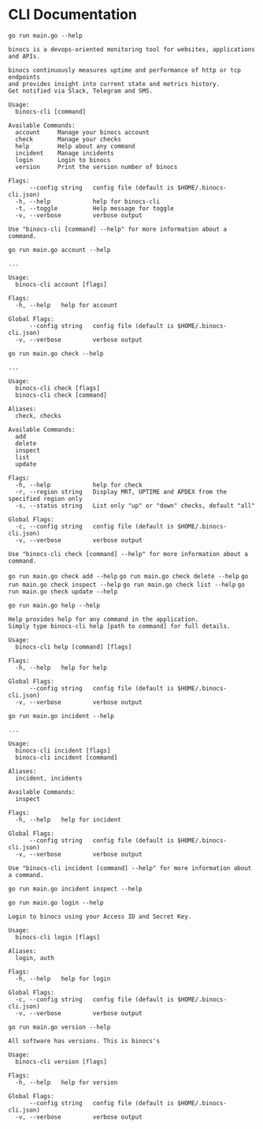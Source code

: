 # CLI Documentation

`go run main.go --help`

```
binocs is a devops-oriented monitoring tool for websites, applications and APIs.

binocs continuously measures uptime and performance of http or tcp endpoints
and provides insight into current state and metrics history.
Get notified via Slack, Telegram and SMS.

Usage:
  binocs-cli [command]

Available Commands:
  account     Manage your binocs account
  check       Manage your checks
  help        Help about any command
  incident    Manage incidents
  login       Login to binocs
  version     Print the version number of binocs

Flags:
      --config string   config file (default is $HOME/.binocs-cli.json)
  -h, --help            help for binocs-cli
  -t, --toggle          Help message for toggle
  -v, --verbose         verbose output

Use "binocs-cli [command] --help" for more information about a command.
```

`go run main.go account --help`

```
...

Usage:
  binocs-cli account [flags]

Flags:
  -h, --help   help for account

Global Flags:
      --config string   config file (default is $HOME/.binocs-cli.json)
  -v, --verbose         verbose output
```

`go run main.go check --help`

```
...

Usage:
  binocs-cli check [flags]
  binocs-cli check [command]

Aliases:
  check, checks

Available Commands:
  add
  delete
  inspect
  list
  update

Flags:
  -h, --help            help for check
  -r, --region string   Display MRT, UPTIME and APDEX from the specified region only
  -s, --status string   List only "up" or "down" checks, default "all"

Global Flags:
  -c, --config string   config file (default is $HOME/.binocs-cli.json)
  -v, --verbose         verbose output

Use "binocs-cli check [command] --help" for more information about a command.
```

`go run main.go check add --help`
`go run main.go check delete --help`
`go run main.go check inspect --help`
`go run main.go check list --help`
`go run main.go check update --help`

`go run main.go help --help`

```
Help provides help for any command in the application.
Simply type binocs-cli help [path to command] for full details.

Usage:
  binocs-cli help [command] [flags]

Flags:
  -h, --help   help for help

Global Flags:
      --config string   config file (default is $HOME/.binocs-cli.json)
  -v, --verbose         verbose output
```

`go run main.go incident --help`

```
...

Usage:
  binocs-cli incident [flags]
  binocs-cli incident [command]

Aliases:
  incident, incidents

Available Commands:
  inspect

Flags:
  -h, --help   help for incident

Global Flags:
      --config string   config file (default is $HOME/.binocs-cli.json)
  -v, --verbose         verbose output

Use "binocs-cli incident [command] --help" for more information about a command.
```

`go run main.go incident inspect --help`

`go run main.go login --help`

```
Login to binocs using your Access ID and Secret Key. 

Usage:
  binocs-cli login [flags]

Aliases:
  login, auth

Flags:
  -h, --help   help for login

Global Flags:
  -c, --config string   config file (default is $HOME/.binocs-cli.json)
  -v, --verbose         verbose output
```

`go run main.go version --help`

```
All software has versions. This is binocs's

Usage:
  binocs-cli version [flags]

Flags:
  -h, --help   help for version

Global Flags:
      --config string   config file (default is $HOME/.binocs-cli.json)
  -v, --verbose         verbose output
```